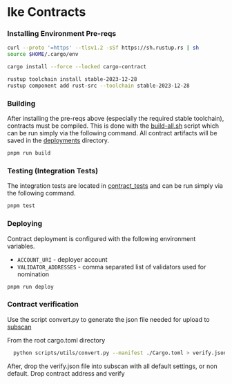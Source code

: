 # Ike Contracts

### Installing Environment Pre-reqs

```bash
curl --proto '=https' --tlsv1.2 -sSf https://sh.rustup.rs | sh
source $HOME/.cargo/env

cargo install --force --locked cargo-contract

rustup toolchain install stable-2023-12-28
rustup component add rust-src --toolchain stable-2023-12-28
```

### Building

After installing the pre-reqs above (especially the required stable toolchain), contracts must be compiled.
This is done with the [build-all.sh](./build-all.sh) script which can be run simply via the following command.
All contract artifacts will be saved in the [deployments](./deployments/) directory.

```bash
pnpm run build
```

### Testing (Integration Tests)

The integration tests are located in [contract_tests](drink_tests) and can be run simply via the following command.

```bash
pnpm test
```

### Deploying

Contract deployment is configured with the following environment variables.

- `ACCOUNT_URI` - deployer account
- `VALIDATOR_ADDRESSES` - comma separated list of validators used for nomination

```bash
pnpm run deploy
```

### Contract verification

Use the script convert.py to generate the json file needed for upload to [subscan](https://https://alephzero-testnet.subscan.io/verify_wasm_contract)

From the root cargo.toml directory

```bash
  python scripts/utils/convert.py --manifest ./Cargo.toml > verify.json
```

After, drop the verify.json file into subscan with all default settings, or non default. Drop contract address and verify

